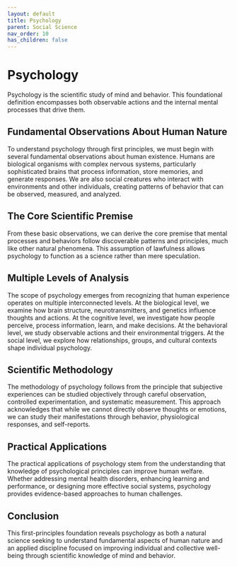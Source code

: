 ```yaml
---
layout: default
title: Psychology
parent: Social Science
nav_order: 10
has_children: false
---
```


# Psychology

Psychology is the scientific study of mind and behavior. This foundational definition encompasses both observable actions and the internal mental processes that drive them.

## Fundamental Observations About Human Nature

To understand psychology through first principles, we must begin with several fundamental observations about human existence. Humans are biological organisms with complex nervous systems, particularly sophisticated brains that process information, store memories, and generate responses. We are also social creatures who interact with environments and other individuals, creating patterns of behavior that can be observed, measured, and analyzed.

## The Core Scientific Premise

From these basic observations, we can derive the core premise that mental processes and behaviors follow discoverable patterns and principles, much like other natural phenomena. This assumption of lawfulness allows psychology to function as a science rather than mere speculation.

## Multiple Levels of Analysis

The scope of psychology emerges from recognizing that human experience operates on multiple interconnected levels. At the biological level, we examine how brain structure, neurotransmitters, and genetics influence thoughts and actions. At the cognitive level, we investigate how people perceive, process information, learn, and make decisions. At the behavioral level, we study observable actions and their environmental triggers. At the social level, we explore how relationships, groups, and cultural contexts shape individual psychology.

## Scientific Methodology

The methodology of psychology follows from the principle that subjective experiences can be studied objectively through careful observation, controlled experimentation, and systematic measurement. This approach acknowledges that while we cannot directly observe thoughts or emotions, we can study their manifestations through behavior, physiological responses, and self-reports.

## Practical Applications

The practical applications of psychology stem from the understanding that knowledge of psychological principles can improve human welfare. Whether addressing mental health disorders, enhancing learning and performance, or designing more effective social systems, psychology provides evidence-based approaches to human challenges.

## Conclusion

This first-principles foundation reveals psychology as both a natural science seeking to understand fundamental aspects of human nature and an applied discipline focused on improving individual and collective well-being through scientific knowledge of mind and behavior.
